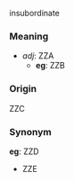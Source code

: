 insubordinate
### Meaning
+ _adj_: ZZA
    + __eg__: ZZB

### Origin

ZZC

### Synonym

__eg__: ZZD

+ ZZE


